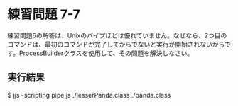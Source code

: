# 練習問題 7-7

練習問題6の解答は、Unixのパイプほどは優れていません。なぜなら、2つ目のコマンドは、最初のコマンドが完了してからでないと実行が開始されないからです。ProcessBuilderクラスを使用して、その問題を解決しなさい。

## 実行結果
$ jjs -scripting pipe.js
./lesserPanda.class
./panda.class
